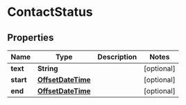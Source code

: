 
# ContactStatus

## Properties
Name | Type | Description | Notes
------------ | ------------- | ------------- | -------------
**text** | **String** |  |  [optional]
**start** | [**OffsetDateTime**](OffsetDateTime.md) |  |  [optional]
**end** | [**OffsetDateTime**](OffsetDateTime.md) |  |  [optional]



